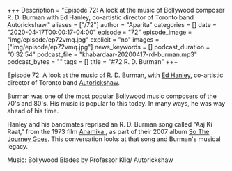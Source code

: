 +++
Description = "Episode 72: A look at the music of Bollywood composer R. D. Burman with Ed Hanley, co-artistic director of Toronto band Autorickshaw."
aliases = ["/72"]
author = "Aparita"
categories = []
date = "2020-04-17T00:00:17-04:00"
episode = "72"
episode_image = "img/episode/ep72vmq.jpg"
explicit = "no"
images = ["img/episode/ep72vmq.jpg"]
news_keywords = []
podcast_duration = "0:32:54"
podcast_file = "khabardaar-20200417-rd-burman.mp3"
podcast_bytes = ""
tags = []
title = "#72 R. D. Burman"
+++

Episode 72: A look at the music of R. D. Burman, with [Ed Hanley](https://www.instagram.com/edhanley27), co-artistic director of Toronto band [Autorickshaw](https://autorickshaw.bandcamp.com/track/aaj-ki-raat).

Burman was one of the most popular Bollywood music composers of the 70's and 80's. His music is popular to this today. In many ways, he was way ahead of his time.

Hanley and his bandmates reprised an R. D. Burman song called "Aaj Ki Raat," from the 1973 film [Anamika ](https://www.youtube.com/watch?v=atMDKFuWdOo), as part of their 2007 album [So The Journey Goes](https://autorickshaw.bandcamp.com/album/so-the-journey-goes). This conversation looks at that song and Burman's musical legacy.


Music: Bollywood Blades by Professor Kliq/ Autorickshaw